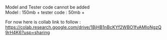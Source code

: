 Model and Tester code cannot be added <br>
Model : 150mb + 
tester code : 50mb + 

For now here is collab link to follow : https://colab.research.google.com/drive/1BjHB1nBcKYf2WBO1fvAMIoNgzQ9rH4K6?usp=sharing
